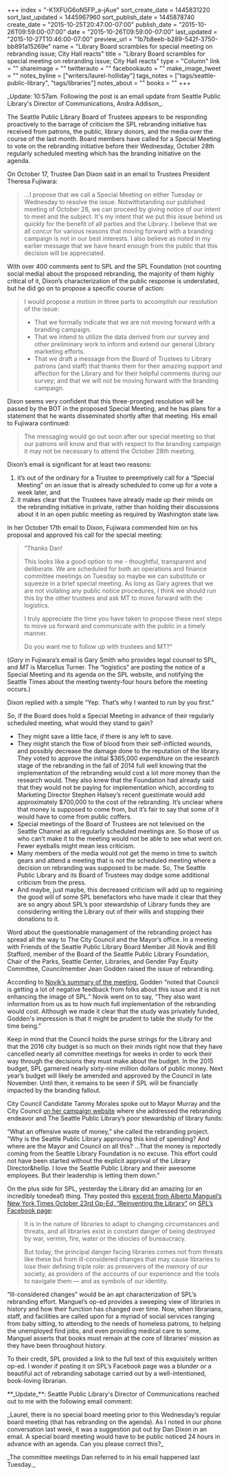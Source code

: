 +++
index = "-K1XFUG6oN5FP_a-jAue"
sort_create_date = 1445831220
sort_last_updated = 1445967960
sort_publish_date = 1445878740
create_date = "2015-10-25T20:47:00-07:00"
publish_date = "2015-10-26T09:59:00-07:00"
date = "2015-10-26T09:59:00-07:00"
last_updated = "2015-10-27T10:46:00-07:00"
preview_url = "1b7b8eeb-b289-542f-3750-bb891a15269e"
name = "Library Board scrambles for special meeting on rebranding issue; City Hall reacts"
title = "Library Board scrambles for special meeting on rebranding issue; City Hall reacts"
type = "Column"
link = ""
shareimage = ""
twitterauto = ""
facebookauto = ""
make_image_tweet = ""
notes_byline = ["writers/laurel-holliday"]
tags_notes = ["tags/seattle-public-library", "tags/libraries"]
notes_about = ""
books = ""
+++
<p class="intro">_Update: 10:57am. Following the post is an email update from Seattle Public Library's Director of Communications, Andra Addison_.</p>

The Seattle Public Library Board of Trustees appears to be responding proactively to the barrage of criticism the SPL rebranding initiative has received from patrons, the public, library donors, and the media over the course of the last month. Board members have called for a Special Meeting to vote on the rebranding initiative before their Wednesday, October 28th regularly scheduled meeting which has the branding initiative on the agenda.

On October 17, Trustee Dan Dixon said in an email to Trustees President Theresa Fujiwara:

<blockquote class="noline">
&hellip;I propose that we call a Special Meeting on either Tuesday or Wednesday to resolve the issue. Notwithstanding our published meeting of October 28, we can proceed by giving notice of our intent to meet and the subject. It's my intent that we put this issue behind us quickly for the benefit of all parties and the Library. I believe that we all concur for various reasons that moving forward with a branding campaign is not in our best interests. I also believe as noted in my earlier message that we have heard enough from the public that this decision will be appreciated.
</blockquote>

With over 400 comments sent to SPL and the SPL Foundation (not counting social media) about the proposed rebranding, the majority of them highly critical of it, Dixon’s characterization of the public response is understated, but he did go on to propose a specific course of action:

<blockquote class="noline">
I would propose a motion in three parts to accomplish our resolution of the issue:

<ul>
	<li>That we formally indicate that we are not moving forward with a branding campaign.</li>
	<li>That we intend to utilize the data derived from our survey and other preliminary work to inform and extend our general Library marketing efforts.</li>
	<li>That we draft a message from the Board of Trustees to Library patrons (and staff) that thanks them for their amazing support and affection for the Library and for their helpful comments during our survey; and that we will not be moving forward with the branding campaign.</li>
</ul>
 </blockquote>


Dixon seems very confident that this three-pronged resolution will be passed by the BOT in the proposed Special Meeting, and he has plans for a statement that he wants disseminated shortly after that meeting. His email to Fujiwara continued:

<blockquote class="noline">
The messaging would go out soon after our special meeting so that our patrons will know and that with respect to the branding campaign it may not be necessary to attend the October 28th meeting.
</blockquote>

<div class="break"></div>

Dixon’s email is significant for at least two reasons: 

<ol class="article-list">
	<li>it’s out of the ordinary for a Trustee to preemptively call for a “Special Meeting” on an issue that is already scheduled to come up for a vote a week later, and</li>
	<li>it makes clear that the Trustees have already made up their minds on the rebranding initiative in private, rather than holding their discussions about it in an open public meeting as required by Washington state law.</li>
</ol>

In her October 17th email to Dixon, Fujiwara commended him on his proposal and approved his call for the special meeting:

<blockquote class="noline">
<p>“Thanks Dan!</p>

<p>This looks like a good option to me - thoughtful, transparent and deliberate. We are scheduled for both an operations and finance committee meetings on Tuesday so maybe we can substitute or squeeze in a brief special meeting. As long as Gary agrees that we are not violating any public notice procedures, I think we should run this by the other trustees and ask MT to move forward with the logistics.</p>

<p>I truly appreciate the time you have taken to propose these next steps to move us forward and communicate with the public in a timely manner.</p>

<p>Do you want me to follow up with trustees and MT?“</p>
</blockquote>

(_Gary_ in Fujiwara’s email is Gary Smith who provides legal counsel to SPL, and _MT_ is Marcellus Turner. The “logistics” are posting the notice of a Special Meeting and its agenda on the SPL website, and notifying the Seattle Times about the meeting twenty-four hours before the meeting occurs.)

Dixon replied with a simple “Yep. That’s why I wanted to run by you first.”

So, if the Board does hold a Special Meeting in advance of their regularly scheduled meeting, what would they stand to gain?

<ul class="article-list">
	<li>They might save a little face, if there is any left to save. </li>
	<li>They might stanch the flow of blood from their self-inflicted wounds, and possibly decrease the damage done to the reputation of the library. They voted to approve the initial $365,000 expenditure on the research stage of the rebranding in the fall of 2014 full well knowing that the implementation of the rebranding would cost a lot more money than the research would. They also knew that the Foundation had already said that they would not be paying for implementation which, according to Marketing Director Stephen Halsey’s recent guestimate would add approximately $700,000 to the cost of the rebranding. It’s unclear where that money is supposed to come from, but it’s fair to say that some of it would have to come from public coffers.</li>
	<li>Special meetings of the Board of Trustees are not televised on the Seattle Channel as all regularly scheduled meetings are. So those of us who can’t make it to the meeting would not be able to see what went on. Fewer eyeballs might mean less criticism.</li>
	<li>Many members of the media would not get the memo in time to switch gears and attend a meeting that is not the scheduled meeting where a decision on rebranding was supposed to be made. So, The Seattle Public Library and its Board of Trustees may dodge some additional criticism from the press.</li>
	<li>And maybe, just maybe, this decreased criticism will add up to regaining the good will of some SPL benefactors who have made it clear that they are so angry about SPL’s poor stewardship of Library funds they are considering writing the Library out of their wills and stopping their donations to it.</li>
</ul>

<div class="break"></div>

Word about the questionable management of the rebranding project has spread all the way to The City Council and the Mayor’s office. In a meeting with Friends of the Seattle Public Library Board Member Jill Novik and Bill Stafford, member of the Board of the Seattle Public Library Foundation, Chair of the Parks, Seattle Center, Libraries, and Gender Pay Equity Committee, Councilmember Jean Godden raised the issue of rebranding.

According to [Novik’s summary of the meeting](https://drive.google.com/file/d/0Bz3XuCoib1XKODhrc3VLUFBSWl82VnJHSlBnLUFGODJNNmdV/view), Godden “noted that Council is getting a lot of negative feedback from folks about this issue and it is not enhancing the image of SPL.” Novik went on to say, “They also want information from us as to how much full implementation of the rebranding would cost. Although we made it clear that the study was privately funded, Godden's impression is that it might be prudent to table the study for the time being.”

Keep in mind that the Council holds the purse strings for the Library and that the 2016 city budget is so much on their minds right now that they have cancelled nearly all committee meetings for weeks in order to work their way through the decisions they must make about the budget. In the 2015 budget, SPL garnered nearly sixty-nine million dollars of public money. Next year’s budget will likely be amended and approved by the Council in late November. Until then, it remains to be seen if SPL will be financially impacted by the branding fallout.

City Council Candidate Tammy Morales spoke out to Mayor Murray and the City Council [on her campaign website](http://www.moralesforseattle.com/2015/09/tammy-morales-calls-on-city-council-and-mayor-to-stop-wasteful-rebranding-expenses/ "Tammy Morales calls on City Council and Mayor to stop wasteful “rebranding” expenses  |  Tammy Morales for Seattle City Council District 2") where she addressed the rebranding endeavor and The Seattle Public Library’s poor stewardship of library funds:

“What an offensive waste of money,” she called the rebranding project. "Why is the Seattle Public Library approving this kind of spending? And where are the Mayor and Council on all this? &hellip;That the money is reportedly coming from the Seattle Library Foundation is no excuse. This effort could not have been started without the explicit approval of the Library Director&hellip. I love the Seattle Public Library and their awesome employees. But their leadership is letting them down.”

On the plus side for SPL, yesterday the Library did an amazing (or an incredibly tonedeaf) thing. They posted this [excerpt from Alberto Manguel’s New York Times October 23rd Op-Ed, “Reinventing the Library”](http://www.nytimes.com/2015/10/24/opinion/reinventing-the-library.html) on [SPL’s Facebook page](https://www.facebook.com/SeattlePublicLibrary/posts/10153357512556339 "None"):

<blockquote class="noline">
<p>It is in the nature of libraries to adapt to changing circumstances and threats, and all libraries exist in constant danger of being destroyed by war, vermin, fire, water or the idiocies of bureaucracy.</p>

<p>But today, the principal danger facing libraries comes not from threats like these but from ill-considered changes that may cause libraries to lose their defining triple role: as preservers of the memory of our society, as providers of the accounts of our experience and the tools to navigate them — and as symbols of our identity.</p>
</blockquote>

“Ill-considered changes” would be an apt characterization of SPL’s rebranding effort. Manguel’s op-ed provides a sweeping view of libraries in history and how their function has changed over time. Now, when librarians, staff, and facilities are called upon for a myriad of social services ranging from baby sitting, to attending to the needs of homeless patrons, to helping the unemployed find jobs, and even providing medical care to some, Manguel asserts that books must remain at the core of libraries’ mission as they have been throughout history. 

To their credit, SPL provided a link to the full text of this exquisitely written op-ed. I wonder if posting it on SPL’s Facebook page was a blunder or a beautiful act of rebranding sabotage carried out by a well-intentioned, book-loving librarian.

<div class="footer">
**_Update_**: Seattle Public Library's Director of Communications reached out to me with the following email comment:

<p class="noindent">_Laurel, there is no special board meeting prior to this Wednesday’s regular board meeting (that has rebranding on the agenda). As I noted in our phone conversation last week, it was a suggestion put out by Dan Dixon in an email. A special board meeting would have to be public noticed 24 hours in advance with an agenda. Can you please correct this?_</p>

<p>_The committee meetings Dan referred to in his email happened last Tuesday._</p>
</blockquote>
</div>